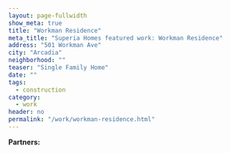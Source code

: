 ```yaml
---
layout: page-fullwidth
show_meta: true
title: "Workman Residence"
meta_title: "Superia Homes featured work: Workman Residence"
address: "501 Workman Ave"
city: "Arcadia"
neighborhood: ""
teaser: "Single Family Home"
date: ""
tags:
  - construction 
category:
  - work
header: no
permalink: "/work/workman-residence.html"
---
```





<strong>Partners:</strong> <br> 




<!-- [<span class="back-arrow">&#8619;</span> Back to the Portfolio](/work/) -->

